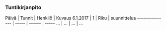 ### Tuntikirjanpito

Päivä | Tunnit | Henkilö | Kuvaus
6.1.2017 | 1 | Riku | suunnittelua
--------------- | ----- | ------ | -----
... | ... | ... | ...
